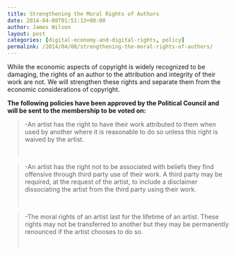 ```yaml
---
title: Strengthening the Moral Rights of Authors
date: 2014-04-08T01:51:13+00:00
author: James Wilson
layout: post
categories: [digital-economy-and-digital-rights, policy]
permalink: /2014/04/08/strengthening-the-moral-rights-of-authors/
---
```

While the economic aspects of copyright is widely recognized to be damaging, the rights of an author to the attribution and integrity of their work are not. We will strengthen these rights and separate them from the economic considerations of copyright.

**The following policies have been approved by the Political Council and will be sent to the membership to be voted on:**

> -An artist has the right to have their work attributed to them when used by another where it is reasonable to do so unless this right is waived by the artist.
> 
> &nbsp;
  
> -An artist has the right not to be associated with beliefs they find offensive through third party use of their work. A third party may be required, at the request of the artist, to include a disclaimer dissociating the artist from the third party using their work.
> 
> &nbsp;
  
> -The moral rights of an artist last for the lifetime of an artist. These rights may not be transferred to another but they may be permanently renounced if the artist chooses to do so.
> 
> &nbsp;